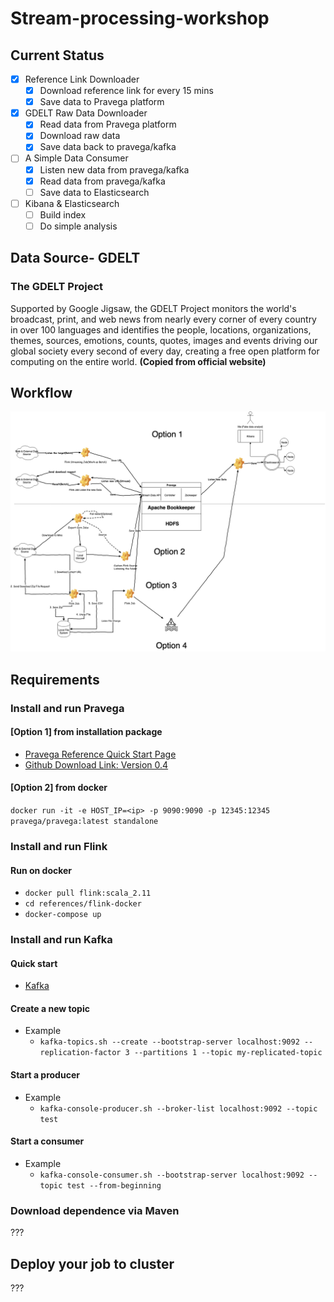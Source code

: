 # Stream-processing-workshop

## Current Status
- [x] Reference Link Downloader
    - [x] Download reference link for every 15 mins
    - [x] Save data to Pravega platform
- [x] GDELT Raw Data Downloader
    - [x] Read data from Pravega platform 
    - [x] Download raw data
    - [x] Save data back to pravega/kafka
- [ ] A Simple Data Consumer
    - [x] Listen new data from pravega/kafka 
    - [x] Read data from pravega/kafka
    - [ ] Save data to Elasticsearch
- [ ] Kibana & Elasticsearch 
    - [ ] Build index
    - [ ] Do simple analysis

## Data Source- GDELT
### The GDELT Project
Supported by Google Jigsaw, the GDELT Project monitors the world's broadcast, print, and web news from nearly every corner of every country in over 100 languages and identifies the people, locations, organizations, themes, sources, emotions, counts, quotes, images and events driving our global society every second of every day, creating a free open platform for computing on the entire world.
**(Copied from official website)**

## Workflow
![](references/workflow3.png)

## Requirements
### Install and run Pravega
#### [Option 1] from installation package
* [Pravega Reference Quick Start Page](http://pravega.io/docs/latest/getting-started/)
* [Github Download Link: Version 0.4](https://github.com/pravega/pravega/releases/download/v0.4.0/pravega-0.4.0.tgz)

#### [Option 2] from docker
<!-- (We must replace the <ip> with the IP of our machine to connect to Pravega from our local machine. Optionally we can replace latest with the version of Pravega as per the requirement.) -->

 
 `docker run -it -e HOST_IP=<ip> -p 9090:9090 -p 12345:12345 pravega/pravega:latest standalone`

### Install and run Flink
#### Run on docker 
* `docker pull flink:scala_2.11`
* `cd references/flink-docker`
* `docker-compose up`

### Install and run Kafka
#### Quick start 
* [Kafka](https://kafka.apache.org/documentation.html#quickstart)

#### Create a new topic
- Example
    - `kafka-topics.sh --create --bootstrap-server localhost:9092 --replication-factor 3 --partitions 1 --topic my-replicated-topic`


#### Start a producer
- Example
    - `kafka-console-producer.sh --broker-list localhost:9092 --topic test`

#### Start a consumer
- Example
    - `kafka-console-consumer.sh --bootstrap-server localhost:9092 --topic test --from-beginning`



### Download dependence via Maven
???

## Deploy your job to cluster
???
